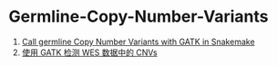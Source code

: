 # Germline-Copy-Number-Variants

1. [Call germline Copy Number Variants with GATK in Snakemake](https://evodify.com/gatk-cnv-snakemake/)
2. [使用 GATK 检测 WES 数据中的 CNVs](https://blog.csdn.net/yuqiuwang929/article/details/105770989)
